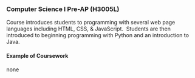 ### Computer Science I Pre-AP (H3005L)

Course introduces students to programming with several web page languages including HTML, CSS, & JavaScript.  Students are then introduced to beginning programming with Python and an introduction to Java.

#### Example of Coursework

none
